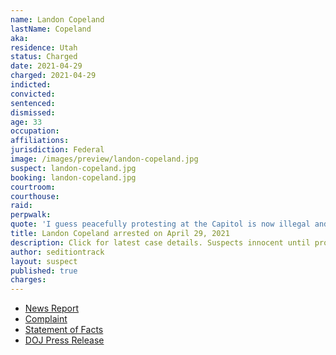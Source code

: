 ```yaml
---
name: Landon Copeland
lastName: Copeland
aka:
residence: Utah
status: Charged
date: 2021-04-29
charged: 2021-04-29
indicted:
convicted: 
sentenced: 
dismissed: 
age: 33
occupation:
affiliations:
jurisdiction: Federal
image: /images/preview/landon-copeland.jpg
suspect: landon-copeland.jpg
booking: landon-copeland.jpg
courtroom:
courthouse:
raid:
perpwalk:
quote: 'I guess peacefully protesting at the Capitol is now illegal and they are trying to hunt us all down to try and teach us a lesson.'
title: Landon Copeland arrested on April 29, 2021
description: Click for latest case details. Suspects innocent until proven guilty.
author: seditiontrack
layout: suspect
published: true
charges:
---
```

- [News Report](https://www.ksl.com/article/50156952/southern-utah-man-charged-with-attacking-officers-during-us-capitol-riot)
- [Complaint](https://www.justice.gov/usao-dc/case-multi-defendant/file/1390646/download)
- [Statement of Facts](https://www.justice.gov/usao-dc/case-multi-defendant/file/1390651/download)
- [DOJ Press Release](https://www.justice.gov/usao-dc/pr/utah-man-arrested-assaulting-law-enforcement-during-jan-6-capitol-breach)
